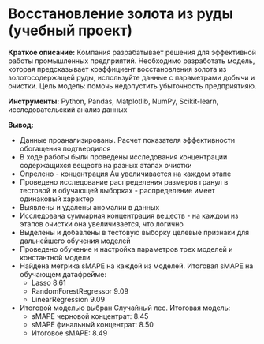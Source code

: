 # Восстановление золота из руды (учебный проект)

**Краткое описание:** Компания разрабатывает решения для эффективной работы промышленных предприятий. Необходимо разработать модель, которая предсказывает коэффициент восстановления золота из золотосодержащей руды, используйте данные с параметрами добычи и очистки. Цель модель: помочь недопустить убыточность предприятияю.

**Инструменты:** Python, Pandas, Matplotlib, NumPy, Scikit-learn, исследовательский анализ данных

**Вывод:** 
- Данные проанализированы. Расчет показателя эффективности обогащения подтвердился
- В ходе работы были проведены исследования концентрации содержащихся веществ на разных этапах очистки
- Опрелено - концентрация Au увеличивается на каждом этапе
- Проведено исследование распределения размеров гранул в тестовой и обучающей выборках - распределение имеет одинаковый характер
- Выявлены и удалены аномалии в данных
- Исследована суммарная концентрация веществ - на каждом из этапов очистки она увеличивается, что логично
- Выделены и добавлены в тестовую выборку целевые признаки для дальнейшего обучения моделей
- Проведено обучение и настройка параметров трех моделей и константной модели
- Найдена метрика sMAPE на каждой из моделей. Итоговая sMAPE на обучающем датафрейме:
    - Lasso 8.61
    - RandomForestRegressor 9.09
    - LinearRegression 9.09
- Итоговой моделью выбран Случайный лес. Итоговая модель:
    - sMAPE черновой концентрат: 8.45
    - sMAPE финальный концентрат: 8.50
    - Итоговое sMAPE: 8.49
